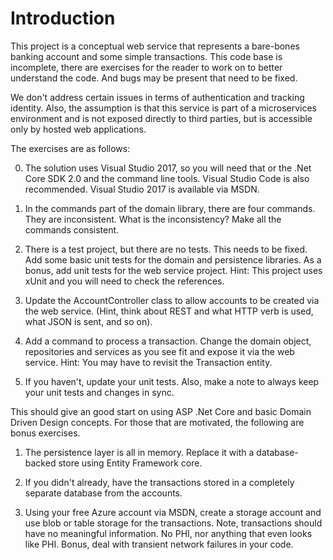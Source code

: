 # Introduction 

This project is a conceptual web service that represents a bare-bones banking account and some simple transactions. This code base is incomplete, there are exercises for the reader to work on to better understand the code. And bugs may be present that need to be fixed.

We don't address certain issues in terms of authentication and tracking identity. Also, the assumption is that this service is part of a microservices environment and is not exposed directly to third parties, but is accessible only by hosted web applications. 

The exercises are as follows:

0. The solution uses Visual Studio 2017, so you will need that or the .Net Core SDK 2.0 and the command line tools. Visual Studio Code is also recommended. Visual Studio 2017 is available via MSDN. 

1. In the commands part of the domain library, there are four commands. They are inconsistent. What is the inconsistency? Make all the commands consistent. 

2. There is a test project, but there are no tests. This needs to be fixed. Add some basic unit tests for the domain and persistence libraries. As a bonus, add unit tests for the web service project. Hint: This project uses xUnit and you will need to check the references.

3. Update the AccountController class to allow accounts to be created via the web service. (Hint, think about REST and what HTTP verb is used, what JSON is sent, and so on).

4. Add a command to process a transaction.  Change the domain object, repositories and services as you see fit and expose it via the web service. Hint: You may have to revisit the Transaction entity. 

5. If you haven't, update your unit tests. Also, make a note to always keep your unit tests and changes in sync.

This should give an good start on using ASP .Net Core and basic Domain Driven Design concepts. For those that are motivated, the following are bonus exercises.

1. The persistence layer is all in memory. Replace it with a database-backed store using Entity Framework core. 

2. If you didn't already, have the transactions stored in a completely separate database from the accounts. 

3. Using your free Azure account via MSDN, create a storage account and use blob or table storage for the transactions. Note, transactions should have no meaningful information. No PHI, nor anything that even looks like PHI. Bonus, deal with transient network failures in your code. 